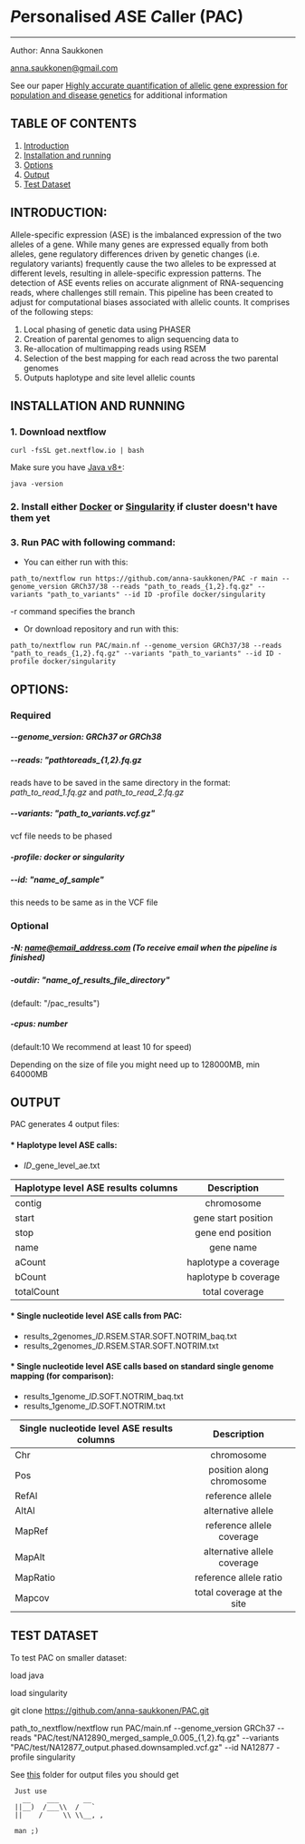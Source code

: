 # *P*ersonalised *A*SE *C*aller (PAC)
---------------------------------------

Author: Anna Saukkonen

anna.saukkonen@gmail.com

See our paper [Highly accurate quantification of allelic gene expression for population and disease genetics](https://genome.cshlp.org/content/early/2022/07/06/gr.276296.121) for additional information

## TABLE OF CONTENTS
1. [Introduction](#INTRODUCTION)  
2. [Installation and running](#INSTALLATION-AND-RUNNING)  
3. [Options](#OPTIONS)
4. [Output](#OUTPUT)
5. [Test Dataset](#TEST-DATASET)

<!-- toc -->

## INTRODUCTION:

Allele-specific expression (ASE) is the imbalanced expression of the two alleles of a gene. While 
many genes are expressed equally from both alleles, gene regulatory differences driven by
genetic changes (i.e. regulatory variants) frequently cause the two alleles to be expressed at
different levels, resulting in allele-specific expression patterns. The detection of ASE events 
relies on accurate alignment of RNA-sequencing reads, where challenges still remain. This pipeline 
has been created to adjust for computational biases associated with allelic counts.
It comprises of the following steps:
1.	Local phasing of genetic data using PHASER
2.	Creation of parental genomes to align sequencing data to
3.	Re-allocation of multimapping reads using RSEM
4.	Selection of the best mapping for each read across the two parental genomes
5.	Outputs haplotype and site level allelic counts





## INSTALLATION AND RUNNING
### 1. Download nextflow

`curl -fsSL get.nextflow.io | bash`

Make sure you have [Java v8+](https://www.oracle.com/java/technologies/javase-downloads.html):

`java -version`

### 2. Install either [Docker]((https://docs.docker.com/get-docker/)) or [Singularity](https://sylabs.io/guides/3.0/user-guide/installation.html) if cluster doesn't have them yet


### 3. Run PAC with following command:

* You can either run with this:

`path_to/nextflow run https://github.com/anna-saukkonen/PAC -r main --genome_version GRCh37/38 --reads "path_to_reads_{1,2}.fq.gz" --variants "path_to_variants" --id ID -profile docker/singularity`

-r command specifies the branch


* Or download repository and run with this:

`path_to/nextflow run PAC/main.nf --genome_version GRCh37/38 --reads "path_to_reads_{1,2}.fq.gz" --variants "path_to_variants" --id ID -profile docker/singularity`



## OPTIONS:

### Required
##### --genome_version: GRCh37 *or* GRCh38


##### --reads:  "pathtoreads_**{1,2}.fq.gz**
reads have to be saved in the same directory in the format: *path_to_read_1.fq.gz* and *path_to_read_2.fq.gz*


##### --variants:  "path_to_variants.vcf.gz"
vcf file needs to be phased

##### -profile:  docker *or* singularity
     

##### --id:  "name_of_sample"  
this needs to be same as in the VCF file      




### Optional
##### -N:  name@email_address.com  (To receive email when the pipeline is finished)

##### -outdir:  "name_of_results_file_directory"  
(default:  "/pac_results")
 
##### -cpus:  number  
(default:10  We recommend at least 10 for speed)

Depending on the size of file you might need up to 128000MB, min 64000MB



## OUTPUT

PAC generates 4 output files:

#### * Haplotype level ASE calls:
  - *ID*_gene_level_ae.txt
  
| Haplotype level ASE results columns  | Description          |
| ------------------------------------ |:--------------------:| 
| contig                               | chromosome           | 
| start                                | gene start position  |  
| stop                                 | gene end position    |
| name                                 | gene name            |
| aCount                               | haplotype a coverage |
| bCount                               | haplotype b coverage |
| totalCount                           | total coverage       |

#### * Single nucleotide level ASE calls from PAC: 
  - results_2genomes_*ID*.RSEM.STAR.SOFT.NOTRIM_baq.txt
  - results_2genomes_*ID*.RSEM.STAR.SOFT.NOTRIM.txt
   
#### * Single nucleotide level ASE calls based on standard single genome mapping (for comparison):
  - results_1genome_*ID*.SOFT.NOTRIM_baq.txt
  - results_1genome_*ID*.SOFT.NOTRIM.txt

| Single nucleotide level ASE results columns  | Description                 |
| -------------------------------------------- |:---------------------------:| 
| Chr                                          | chromosome                  | 
| Pos                                          | position along chromosome   |  
| RefAl                                        | reference allele            |
| AltAl                                        | alternative allele          |
| MapRef                                       | reference allele coverage   |
| MapAlt                                       | alternative allele coverage |
| MapRatio                                     | reference allele ratio      |
| Mapcov                                       | total coverage at the site  |





## TEST DATASET

To test PAC on smaller dataset:

load java

load singularity

git clone https://github.com/anna-saukkonen/PAC.git

path_to_nextflow/nextflow run PAC/main.nf --genome_version GRCh37 --reads "PAC/test/NA12890_merged_sample_0.005_{1,2}.fq.gz" --variants "PAC/test/NA12877_output.phased.downsampled.vcf.gz" --id NA12877 -profile singularity

See [this](https://github.com/anna-saukkonen/PAC/tree/main/test/pac_results) folder for output files you should get




```
 Just use
   __    ___      __
 ||__)  /___\\  /   `
 ||    /     \\ \\__, ,

 man ;)
 ```
